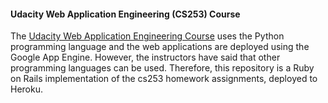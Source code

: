 #### Udacity Web Application Engineering (CS253) Course

The [Udacity Web Application Engineering Course](http://www.udacity.com/overview/Course/cs253/CourseRev/apr2012)
uses the Python programming language and the web applications are deployed using the Google App Engine.  However, 
the instructors have said that other programming languages can be used.  Therefore, this repository is a 
Ruby on Rails implementation of the cs253 homework assignments, deployed to Heroku.